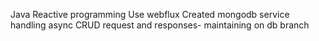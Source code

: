Java Reactive programming 
Use webflux 
Created mongodb service handling async CRUD request and responses- maintaining on db branch
